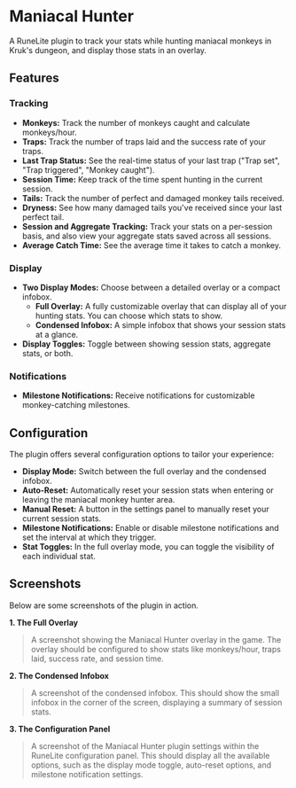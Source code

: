 # Maniacal Hunter

A RuneLite plugin to track your stats while hunting maniacal monkeys in Kruk's dungeon, and display those stats in an overlay.

## Features

### Tracking
*   **Monkeys:** Track the number of monkeys caught and calculate monkeys/hour.
*   **Traps:** Track the number of traps laid and the success rate of your traps.
*   **Last Trap Status:** See the real-time status of your last trap ("Trap set", "Trap triggered", "Monkey caught").
*   **Session Time:** Keep track of the time spent hunting in the current session.
*   **Tails:** Track the number of perfect and damaged monkey tails received.
*   **Dryness:** See how many damaged tails you've received since your last perfect tail.
*   **Session and Aggregate Tracking:** Track your stats on a per-session basis, and also view your aggregate stats saved across all sessions.
*   **Average Catch Time:** See the average time it takes to catch a monkey.

### Display
*   **Two Display Modes:** Choose between a detailed overlay or a compact infobox.
    *   **Full Overlay:** A fully customizable overlay that can display all of your hunting stats. You can choose which stats to show.
    *   **Condensed Infobox:** A simple infobox that shows your session stats at a glance.
*   **Display Toggles:** Toggle between showing session stats, aggregate stats, or both.

### Notifications
*   **Milestone Notifications:** Receive notifications for customizable monkey-catching milestones.

## Configuration

The plugin offers several configuration options to tailor your experience:

*   **Display Mode:** Switch between the full overlay and the condensed infobox.
*   **Auto-Reset:** Automatically reset your session stats when entering or leaving the maniacal monkey hunter area.
*   **Manual Reset:** A button in the settings panel to manually reset your current session stats.
*   **Milestone Notifications:** Enable or disable milestone notifications and set the interval at which they trigger.
*   **Stat Toggles:** In the full overlay mode, you can toggle the visibility of each individual stat.

## Screenshots

Below are some screenshots of the plugin in action.

**1. The Full Overlay**
> A screenshot showing the Maniacal Hunter overlay in the game. The overlay should be configured to show stats like monkeys/hour, traps laid, success rate, and session time.

**2. The Condensed Infobox**
> A screenshot of the condensed infobox. This should show the small infobox in the corner of the screen, displaying a summary of session stats.

**3. The Configuration Panel**
> A screenshot of the Maniacal Hunter plugin settings within the RuneLite configuration panel. This should display all the available options, such as the display mode toggle, auto-reset options, and milestone notification settings.
